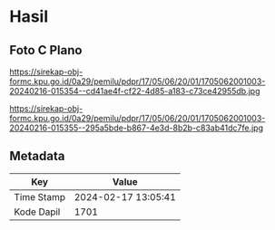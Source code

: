 # Hasil

## Foto C Plano

https://sirekap-obj-formc.kpu.go.id/0a29/pemilu/pdpr/17/05/06/20/01/1705062001003-20240216-015354--cd41ae4f-cf22-4d85-a183-c73ce42955db.jpg

https://sirekap-obj-formc.kpu.go.id/0a29/pemilu/pdpr/17/05/06/20/01/1705062001003-20240216-015355--295a5bde-b867-4e3d-8b2b-c83ab41dc7fe.jpg


## Metadata

| Key        | Value               |
| ---------- | ------------------- |
| Time Stamp | 2024-02-17 13:05:41 |
| Kode Dapil | 1701                |



